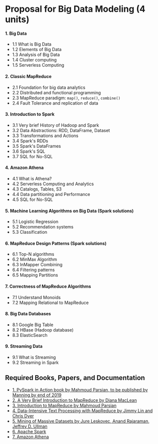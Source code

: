 # Proposal for Big Data Modeling (4 units)

#### 1. Big Data 
* 1.1 What is Big Data
* 1.2 Elements of Big Data
* 1.3 Analysis of Big Data
* 1.4 Cluster computing
* 1.5 Serverless Computing

#### 2. Classic MapReduce
* 2.1 Foundation for big data analytics
* 2.2 Distributed and functional programming
* 2.3 MapReduce paradigm: `map()`, `reduce()`, `combine()`
* 2.4 Fault Tolerance and replication of data

#### 3. Introduction to Spark
* 3.1 Very brief History of Hadoop and Spark
* 3.2 Data Abstractions: RDD, DataFrame, Dataset
* 3.3 Transformations and Actions
* 3.4 Spark's RDDs
* 3.5 Spark's DataFrames
* 3.6 Spark's SQL
* 3.7 SQL for No-SQL 

#### 4. Amazon Athena
* 4.1 What is Athena?
* 4.2 Serverless Computing and Analytics
* 4.3 Catalogs, Tables, S3
* 4.4 Data partitioning and Performance
* 4.5 SQL for No-SQL 

#### 5. Machine Learning Algorithms on Big Data (Spark solutions)
* 5.1 Logistic Regression 
* 5.2 Recommendation systems
* 5.3 Classification

#### 6. MapReduce Design Patterns (Spark solutions)
* 6.1 Top-N algorithms
* 6.2 MinMax Algorithm
* 6.3 InMapper Combining
* 6.4 Filtering patterns
* 6.5 Mapping Partitions

#### 7. Correctness of MapReduce Algorithms
* 7.1  Understand Monoids
* 7.2  Mapping Relational to MapReduce

#### 8. Big Data Databases
* 8.1 Google Big Table
* 8.2 HBase (Hadoop database)
* 8.3 ElasticSearch 

#### 9. Streaming Data
* 9.1 What is Streaming
* 9.2 Streaming in Spark


## Required Books, Papers, and Documentation 

* [1. PySpark in Action book by Mahmoud Parsian, to be published by Manning by end of 2019](https://www.manning.com)
* [2. A Very Brief Introduction to MapReduce by Diana MacLean](http://hci.stanford.edu/courses/cs448g/a2/files/map_reduce_tutorial.pdf)
* [3. Introduction to MapReduce by Mahmoud Parsian](http://mapreduce4hackers.com/docs/Introduction-to-MapReduce.pdf)
* [4. Data-Intensive Text Processing with MapReduce by Jimmy Lin and Chris Dyer](http://lintool.github.io/MapReduceAlgorithms/ed1n/MapReduce-algorithms.pdf)
* [5. Mining of Massive Datasets by Jure Leskovec, Anand Rajaraman, Jeffrey D. Ullman](http://infolab.stanford.edu/~ullman/mmds/book.pdf)
* [6. Apache Spark](http://spark.apache.org/)
* [7. Amazon Athena](https://aws.amazon.com/athena/)
